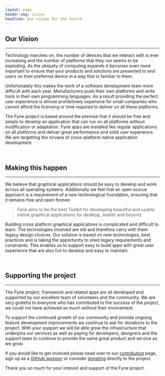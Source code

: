 ```yaml
---
layout: page
header-img: vision
headline: Our vision for the future
---
```


<section class="bg-primary" id="about">
<div class="container">
<div class="row">
<div class="col-lg-12 text-center" markdown="1">

## Our Vision
<hr class="light">

Technology marches on, the number of devices that we interact with is ever increasing and
the number of platforms that they run seems to be exploding.
As the ubiquity of computing expands it becomes even more important to ensure that your
products and solutions are presented to end users on their preferred device
in a way that is familiar to them.

Unfortunately this makes the work of a software development team more 
difficult with each year. Manufacturers push their own platforms and write tools
in their own programming languages.
As a result providing the perfect user experience is almost prohibitively
expensive for small companies who cannot afford the licensing or time required
to deliver on all these platforms.

The Fyne project is based around the premise that it should be free and
simple to develop an application that can run on all platforms without
modification or adaptation.
Fyne apps are installed like regular applications on all platforms and deliver great performance
and solid user experience.
We are targetting the nirvana of 
cross-platform native application development.

</div>
</div>
</div>
</section>

<div class="container">
<div class="row">
<div class="col-lg-12 text-center" markdown="1">
<p>&nbsp;</p>

## Making this happen
---

We believe that graphical applications should be easy to develop and work across all operating systems. Additionally we feel that an open source approach is a requirement of a new technological foundation,
ensuring that it remains free and open forever.

> Fyne aims to be the best Toolkit for developing beautiful and usable native graphical applications for desktop, mobile and beyond.

Building cross platform graphical applications is complicated and difficult to learn.
The technologies involved are old and therefore carry with them legacy design choices.
Our solution is based on new technologies, best practices and is taking the opportunity
to shed legacy requirements and constraints.
This enables us to support easy to build apps with great user experience
that are also fun to develop and easy to maintain.

<p>&nbsp;</p>

## Supporting the project
---

The Fyne project, framework and related apps are all developed and supported
by our excellent team of volunteers and the community.
We are very grateful to everyone who has contributed to the success of the project,
we could not have achieved so much without their involvement.

To support the continued growth of our community and provide ongoing feature development
improvements we continue to ask for donations to the project.
With your support we will be able grow the infrastructure that
underpins our services as well as paying for developers, designers and
the support team to continue to provide the same great product and service as we grow.

If you would like to get involved please head over to our [contribution](/contribute/) page,
sign up as a [GitHub sponsor](https://github.com/sponsors/fyne-io/) or consider
[donating](/sponsor/) directly to the project.

Thank you so much for your interest and support of the Fyne project.

<p>&nbsp;</p>

</div>
</div>
</div>
